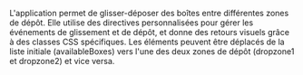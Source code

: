 L'application permet de glisser-déposer des boîtes entre différentes zones de dépôt. Elle utilise des directives personnalisées pour gérer les événements de glissement et de dépôt, et donne des retours visuels grâce à des classes CSS spécifiques. Les éléments peuvent être déplacés de la liste initiale (availableBoxes) vers l'une des deux zones de dépôt (dropzone1 et dropzone2) et vice versa.

